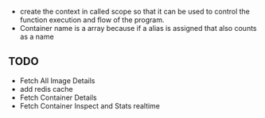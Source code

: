 - create the context in called scope so that it can be used to control the function execution and flow of the program.
- Container name is a array because if a alias is assigned that also counts as a name

## TODO
- Fetch All Image Details
- add redis cache
- Fetch Container Details
- Fetch Container Inspect and Stats realtime
